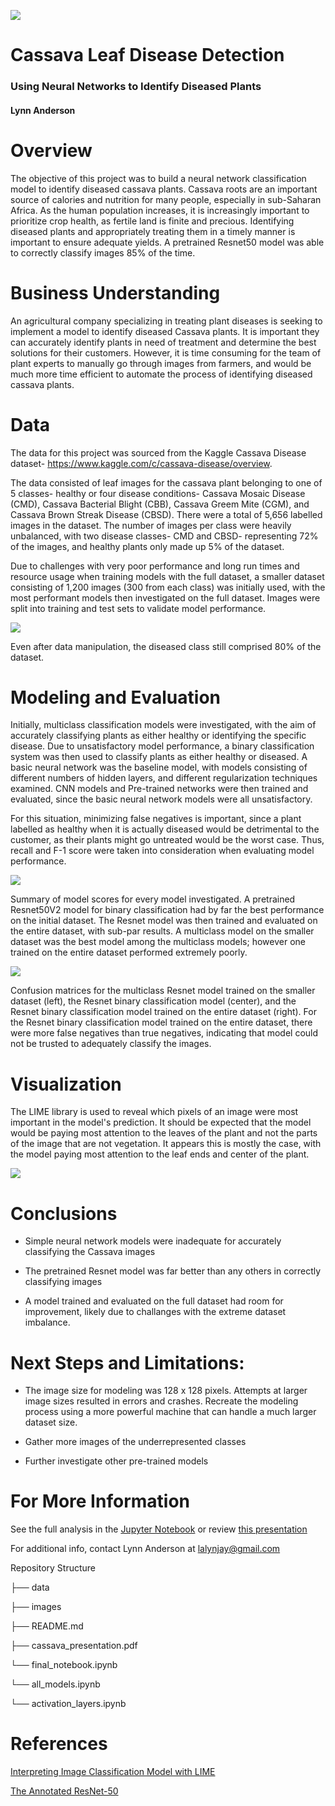 
![](https://github.com/lalynjay/cassava_classification/blob/main/images/cassava-1.jpg)


# Cassava Leaf Disease Detection


### Using Neural Networks to Identify Diseased Plants


#### Lynn Anderson


# Overview



The objective of this project was to build a neural network classification model to identify diseased cassava plants. Cassava roots are an important source of calories and nutrition for many people, especially in sub-Saharan Africa. As the human population increases, it is increasingly important to prioritize crop health, as fertile land is finite and precious. Identifying diseased plants and appropriately treating them in a timely manner is important to ensure adequate yields. A pretrained Resnet50 model was able to correctly classify images 85% of the time. 



# Business Understanding

An agricultural company specializing in treating plant diseases is seeking to implement a model to identify diseased Cassava plants. It is important they can accurately identify plants in need of treatment and determine the best solutions for their customers. However, it is time consuming for the team of plant experts to manually go through images from farmers, and would be much more time efficient to automate the process of identifying diseased cassava plants. 


# Data 

The data for this project was sourced  from the Kaggle Cassava Disease dataset- https://www.kaggle.com/c/cassava-disease/overview. 

The data consisted of leaf images for the cassava plant belonging to one of 5 classes- healthy or four disease
conditions- Cassava Mosaic Disease (CMD), Cassava Bacterial Blight (CBB), Cassava Greem Mite (CGM), and Cassava Brown Streak Disease (CBSD). There were a total of 5,656 labelled images in the dataset. The number of images per class were heavily unbalanced, with two disease classes- CMD and CBSD- representing 72% of the images, and healthy plants only made up 5% of the dataset.

Due to challenges with very poor performance and long run times and resource usage when training models with the full dataset, a smaller dataset consisting of 1,200 images (300 from each class) was initially used, with the most performant models then investigated on the full dataset. Images were split into training and test sets to validate model performance. 


![](https://github.com/lalynjay/cassava_classification/blob/main/images/bar_chart_1.png)

Even after data manipulation, the diseased class still comprised 80% of the dataset.

# Modeling and Evaluation


Initially, multiclass classification models were investigated, with the aim of accurately classifying plants as either healthy or identifying the specific disease. Due to unsatisfactory model performance, a binary classification system was then used to classify plants as either healthy or diseased. A basic neural network was the baseline model, with models consisting of different numbers of hidden layers, and different regularization techniques examined. CNN models and Pre-trained networks were then trained and evaluated, since the basic neural network models were all unsatisfactory.  


For this situation, minimizing false negatives is important, since a plant labelled as healthy when it is actually diseased would be detrimental to the customer, as their plants might go untreated would be the worst case. Thus, recall and F-1 score were taken into consideration when evaluating model performance.


![](https://github.com/lalynjay/cassava_classification/blob/main/images/model_scores.png)


Summary of model scores for every model investigated. A pretrained Resnet50V2 model for binary classification had by far the best performance on the initial dataset. The Resnet model was then trained and evaluated on the entire dataset, with sub-par results. A multiclass model on the smaller dataset was the best model among the multiclass models; however one trained on the entire dataset performed extremely poorly.



![](https://github.com/lalynjay/cassava_classification/blob/main/images/all_cnf.png) 

Confusion matrices for the multiclass Resnet model trained on the smaller dataset (left), the Resnet binary classification model (center), and the Resnet binary classification model trained on the entire dataset (right). For the Resnet binary classification model trained on the entire dataset, there were more false negatives than true negatives, indicating that model could not be trusted to adequately classify the images.



# Visualization 


The LIME library is used to reveal which pixels of an image were most important in the model's prediction. It should be expected that the model would be paying most attention to the leaves of the plant and not the parts of the image that are not vegetation. It appears this is mostly the case, with the model paying most attention to the leaf ends and center of the plant.


![](https://github.com/lalynjay/cassava_classification/blob/main/images/lime_plant.png)



# Conclusions


   * Simple neural network models were inadequate for accurately classifying the Cassava images
   

   * The pretrained Resnet model was far better than any others in correctly classifying images
   
    
   * A model trained and evaluated on the full dataset had room for improvement, likely due to challanges with the extreme dataset imbalance.
   
  

# Next Steps and Limitations: 


   * The image size for modeling was 128 x 128 pixels. Attempts at larger image sizes resulted in errors and crashes. Recreate the modeling process using a more powerful machine that can handle a much larger dataset size. 
   
    
   * Gather more images of the underrepresented classes
   
    
   * Further investigate other pre-trained models




# For More Information

See the full analysis in the [Jupyter Notebook](https://github.com/lalynjay/cassava_classification/blob/main/final_notebook.ipynb) or review [this presentation](https://github.com/lalynjay/cassava_classification/blob/main/presentation.pdf)

For additional info, contact Lynn Anderson at lalynjay@gmail.com

Repository Structure

├── data 

├── images

├── README.md

├── cassava_presentation.pdf

└── final_notebook.ipynb

└── all_models.ipynb

└── activation_layers.ipynb


# References

[Interpreting Image Classification Model with LIME](https://towardsdatascience.com/interpreting-image-classification-model-with-lime-1e7064a2f2e5)

[The Annotated ResNet-50](https://towardsdatascience.com/the-annotated-resnet-50-a6c536034758)



